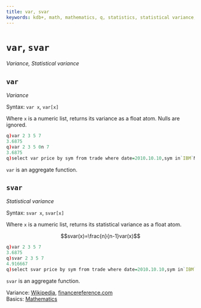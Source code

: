```yaml
---
title: var, svar
keywords: kdb+, math, mathematics, q, statistics, statistical variance, variance
---
```


# `var`, `svar`

_Variance, Statistical variance_




## `var` 

_Variance_

Syntax: `var x`, `var[x]`

Where `x` is a numeric list, returns its variance as a float atom. Nulls are ignored.

```q
q)var 2 3 5 7
3.6875
q)var 2 3 5 0n 7
3.6875
q)select var price by sym from trade where date=2010.10.10,sym in`IBM`MSFT
```

`var` is an aggregate function.


## `svar` 

_Statistical variance_

Syntax: `svar x`, `svar[x]`

Where `x` is a numeric list, returns its statistical variance as a float atom.

$$svar(x)=\frac{n}{n-1}var(x)$$

```q
q)var 2 3 5 7
3.6875
q)svar 2 3 5 7
4.916667
q)select svar price by sym from trade where date=2010.10.10,sym in`IBM`MSFT
```

`svar` is an aggregate function.


<i class="far fa-hand-point-right"></i> 
Variance: [Wikipedia](https://en.wikipedia.org/wiki/Variance), 
[financereference.com](http://financereference.com/learn/variance)  
Basics: [Mathematics](../basics/math.md)

